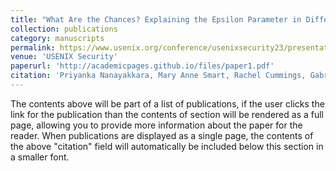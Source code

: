 ```yaml
---
title: "What Are the Chances? Explaining the Epsilon Parameter in Differential Privacy"
collection: publications
category: manuscripts
permalink: https://www.usenix.org/conference/usenixsecurity23/presentation/nanayakkara
venue: 'USENIX Security'
paperurl: 'http://academicpages.github.io/files/paper1.pdf'
citation: 'Priyanka Nanayakkara, Mary Anne Smart, Rachel Cummings, Gabriel Kaptchuk, and Elissa Redmiles. USENIX Security 2023.'
---
```


The contents above will be part of a list of publications, if the user clicks the link for the publication than the contents of section will be rendered as a full page, allowing you to provide more information about the paper for the reader. When publications are displayed as a single page, the contents of the above "citation" field will automatically be included below this section in a smaller font.
